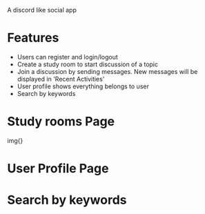 A discord like social app

# Features
* Users can register and login/logout
* Create a study room to start discussion of a topic
* Join a discussion by sending messages. New messages will be displayed in 'Recent Activities'
* User profile shows everything belongs to user
* Search by keywords

# Study rooms Page
img{}

# User Profile Page


# Search by keywords
